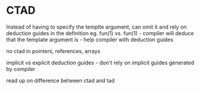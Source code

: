 # CTAD

Instead of having to specify the templte argument, can omit it and
rely on deduction guides in the definition
eg. fun<int>(1) vs. fun(1)
    - compiler will deduce that the template argument is <int>
    - help compiler with deduction guides


no ctad in pointers, references, arrays


implicit vs explicit deduction guides
    - don't rely on implicit guides generated by compiler

read up on difference between ctad and tad
